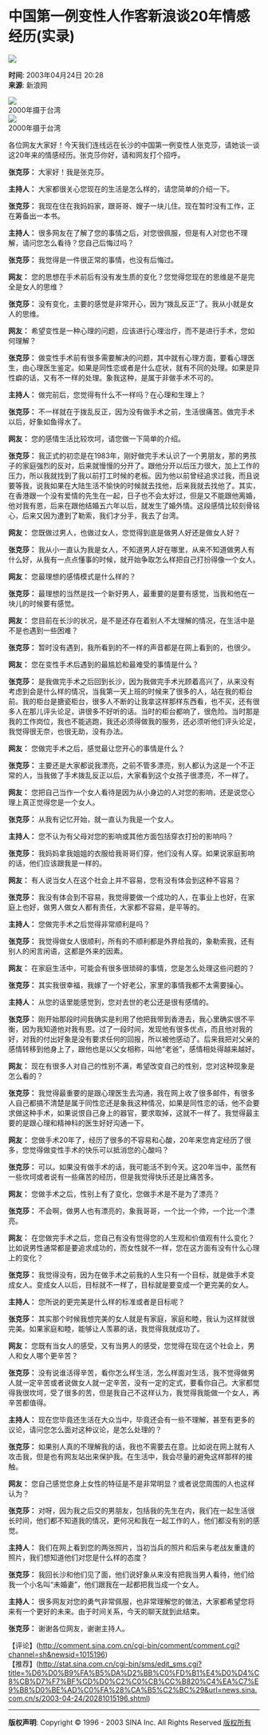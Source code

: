 # 中国第一例变性人作客新浪谈20年情感经历(实录)

![](//beacon.sina.com.cn/a.gif?noScript)

**时间**: 2003年04月24日 20:28  
**来源**: 新浪网  

![](http://image2.sina.com.cn/dy/s/2003-04-24/1_1-1-21-1015196_20030424203113.JPG)  
2000年摄于台湾  
![](http://image2.sina.com.cn/dy/s/2003-04-24/1_1-1-23-1015196_20030424203113.JPG)  
2000年摄于台湾  

各位网友大家好！今天我们连线远在长沙的中国第一例变性人张克莎，请她谈一谈这20年来的情感经历。张克莎你好，请和网友打个招呼。

**张克莎：** 大家好！我是张克莎。

**主持人：** 大家都很关心您现在的生活是怎么样的，请您简单的介绍一下。

**张克莎：** 我现在住在我妈妈家，跟哥哥、嫂子一块儿住。现在暂时没有工作，正在筹备出一本书。

**主持人：** 很多网友在了解了您的事情之后，对您很佩服，但是有人对您也不理解，请问您怎么看待？您自己后悔过吗？

**张克莎：** 我觉得是一件很正常的事情，也没有后悔过。

**网友：** 您的思想在手术前后有没有发生质的变化？您觉得您现在的思维是不是完全是女人的思维？

**张克莎：** 没有变化，主要的感觉是非常开心，因为“拨乱反正”了。我从小就是女人的思维。

**网友：** 希望变性是一种心理的问题，应该进行心理治疗，而不是进行手术，您如何理解？

**张克莎：** 做变性手术前有很多需要解决的问题，其中就有心理方面，要看心理医生，由心理医生鉴定。如果是同性恋或者是什么症状，就有不同的处理。如果是异性癖的话，又有不一样的处理。象我这种，是属于非做手术不可的。

**主持人：** 做完前后，您觉得有什么不一样吗？在心理和生理上？

**张克莎：** 不一样就在于拨乱反正，因为没有做手术之前，生活很痛苦。做完手术以后，好象如鱼得水了。

**网友：** 您的感情生活比较坎坷，请您做一下简单的介绍。

**张克莎：** 我正式的初恋是在1983年，刚好做完手术认识了一个男朋友，那的男孩子的家庭强烈的反对，后来就慢慢的分开了。跟他分开以后压力很大，加上工作的压力，所以我就找到了我以前打工时候的老板。因为他以前曾经追求过我，而且说要等我，说我如果在大陆生活不愉快的时候就去找他，后来我就去找他了。其实，在香港跟一个没有爱情的先生在一起，日子也不会太好过，但是又不能跟他离婚，他对我有恩，后来在跟他结婚五六年以后，就发生了婚外情。这段感情比较刻骨铭心，后来又因为遭到了勒索，我们才分手，我去了台湾。

**网友：** 您既做过男人，也做过女人，您觉得到底是做男人好还是做女人好？

**张克莎：** 我从小一直认为我是女人，不知道男人好在哪里，从来不知道做男人有什么好，从我有一点点懂事的时候，就开始争取怎么样把自己打扮得像一个女人。

**网友：** 您最理想的感情模式是什么样的？

**张克莎：** 最理想的当然是找一个新好男人，最重要的是要有感觉，当我和他在一块儿的时候要有感觉。

**网友：** 您目前在长沙的状况，是不是还存在着别人不太理解的情况，在生活中是不是也遇到一些困难？

**张克莎：** 暂时没有遇到，我所看到的不一样的声音都是在网上看到的，也很少。

**网友：** 您在变性手术后遇到的最尴尬和最难受的事情是什么？

**张克莎：** 是我做完手术之后回到长沙，因为我做完手术光顾着高兴了，从来没有考虑到会是什么样的情况，当我第一天上班的时候来了很多的人，站在我的柜台前。我的柜台是搪瓷柜台，很多人不断的让我拿这样那样东西看，也不买，还有很多人在那儿评头论足，讲很多不好听的话。当时的柜台都响了，很危险。当时那是我的工作岗位，我也不能逃跑，我还必须得做我的服务，还必须听他们评头论足，我觉得很无奈，也很无助，没有办法。

**网友：** 您做完手术之后，感觉最让您开心的事情是什么？

**张克莎：** 主要还是大家都说我漂亮，之前不管多漂亮，别人都认为这是一个不正常的人，当我做了手术拨乱反正以后，大家看到这个女孩子很漂亮，不一样了。

**网友：** 您把自己当作一个女人看待是因为从小身边的人对您的影响，还是说您心理上真正觉得您是一个女人。

**张克莎：** 从我有记忆开始，就一直认为我是一个女人。

**主持人：** 您不认为有父母对您的影响或其他方面包括穿衣打扮的影响吗？

**张克莎：** 我妈妈拿我姐姐的衣服给我哥哥们穿，他们没有人穿。如果说家庭影响的话，他们应该跟我是一样的。

**网友：** 有人说当女人在这个社会上并不容易，您有没有体会到这种不容易？

**张克莎：** 我没有体会到不容易，我觉得要做一个成功的人，在事业上也好，在家庭上也好，做男人做女人都有责任，大家都不容易，是平等的。

**主持人：** 您做完手术之后觉得非常顺利是吗？

**张克莎：** 我觉得做女人很顺利，所有的不顺利都是外界给我的，象勒索我，还有别人的闲言闲语，这都是外来的因素。

**网友：** 在家庭生活中，可能会有很多很琐碎的事情，您是怎么处理这些问题的？

**张克莎：** 其实我很幸福，我嫁了一个好老公，家里的事情我都不太需要操心。

**主持人：** 从您的话里能感觉到，您对去世的老公还是很有感情的。

**张克莎：** 刚开始那段时间我确实是利用了他把我带到香港去，我心里确实很不平衡，因为我知道他对我有恩。过了一段时间，发现他有很多优点，而且他对我的好，对我的付出好象是没有要求任何的回报，所以被他感动了。后来我把对父亲的感情转移到他身上了，跟他也是以父女相称，叫他“老爸”，感情相处得越来越好。

**网友：** 现在有很多人对自己的性别不满，希望改变自己的性别，您对这种现象是怎么看的？

**张克莎：** 我觉得最重要的是跟心理医生去沟通，我在网上收了很多邮件，有很多人自己都搞不清楚是属于同性恋还是象我这种情况，如果是同性恋的话，他不会要求做这种手术，如果说恨自己身上的器官，要求取掉，这就不一样了。我觉得最主要的是跟心理和精神科的医生好好沟通一下。

**网友：** 您做手术20年了，经历了很多的不容易和心酸，20年来您肯定经历了很多，您觉得做变性手术的快乐可以抵消您的心酸吗？

**张克莎：** 可以。如果没有做手术的话，我可能活不到今天。这20年当中，虽然有一些坎坷或者说有一些痛苦的经历，但是我觉得快乐还是比痛苦多。

**网友：** 您做手术之后，性别上有了变化，您做手术是不是为了漂亮？

**张克莎：** 不会啊，做男人也有漂亮的，象我哥哥，一个比一个帅，一个比一个漂亮。

**网友：** 在您做完手术之后，您自己有没有觉得您的人生观和价值观有什么变化？比如说男性通常都是要追求成功的，而女性就不一样，您在这方面有没有什么心理上的变化？

**张克莎：** 我觉得没有，因为在做手术之前我的人生只有一个目标，就是做手术变成女人。变成女人以后，目标就不一样了，目标就是要变成一个更完美的女人。

**主持人：** 您所说的更完美是什么样的标准或者是目标呢？

**张克莎：** 其实那个时候我想完美的女人就是有家庭，家庭和睦，我认为这样就很完美。如果家庭和睦，能够让人羡慕的话，我觉得我就成功了。

**网友：** 您既有当女人的感受，又有当男人的感受，您觉得在现在这个社会上，男人和女人哪个更辛苦？

**张克莎：** 没有说谁活得辛苦，看你怎么样生活，怎么样面对生活，我不觉得做男人就一定辛苦或者说做女人就一定辛苦，没有一定的定式，要看你自己。大家都觉得我很坎坷，受了很多的苦，但是我自己不这样认为，我觉得我能做一个女人，再辛苦都值得。

**主持人：** 现在您毕竟还生活在大众当中，毕竟还会有一些不理解，甚至有更多的议论，请问您怎么面对这种议论，是怎么处理的？

**张克莎：** 如果别人真的不理解我的话，我也不需要去在意。比如说在网上就有人攻击我，但是也有网友站出来保护我。在生活中，我会尽量的避免这样那样的接触。

**网友：** 您自己感觉您身上女性的特征是不是非常明显？或者说您周围的人也这样认为？

**张克莎：** 对呀，因为我之后交的男朋友，包括我的先生在内，我们在一起生活很长时间，他们都不知道我的情况，更何况和我在一起工作的人，他们都没有别的感觉。

**主持人：** 我们在网上看到您的两张照片，当初当兵的照片和后来与老战友重逢的照片，我们想知道他们对您是什么样的态度？

**张克莎：** 我回长沙和他们见了面，他们说好象从来没有把我当男人看待，他们给我一个小名叫“未婚妻”，他们跟我在一起都把我当成一个女人。

**主持人：** 很多网友对您的勇气非常佩服，也非常理解您的做法，大家都希望您将来有一个更好的未来。由于时间关系，今天的聊天就到此结束。

**张克莎：** 谢谢各位网友，谢谢主持人。

【评论】(http://comment.sina.com.cn/cgi-bin/comment/comment.cgi?channel=sh&newsid=1015196)  
【推荐】(http://stat.sina.com.cn/cgi-bin/sms/edit_sms.cgi?title=%D6%D0%B9%FA%B5%DA%D2%BB%C0%FD%B1%E4%D0%D4%C8%CB%D7%F7%BF%CD%D0%C2%C0%CB%CC%B820%C4%EA%C7%E9%B8%D0%BE%AD%C0%FA%28%CA%B5%C2%BC%29&url=news.sina.com.cn/s/2003-04-24/20281015196.shtml)  

---

**版权声明**: Copyright © 1996 - 2003 SINA Inc. All Rights Reserved [版权所有](http://www.sina.com.cn/intro/copyright.shtml)
